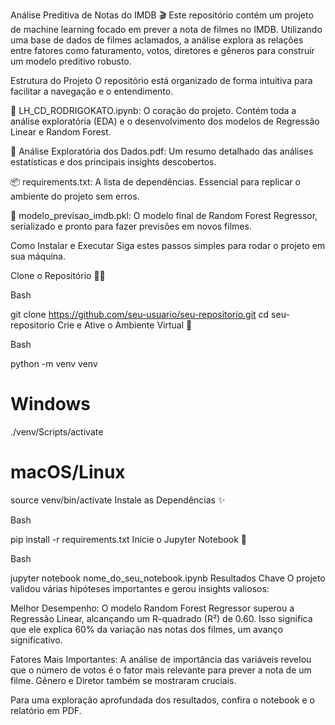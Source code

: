 
Análise Preditiva de Notas do IMDB 🎬
Este repositório contém um projeto de machine learning focado em prever a nota de filmes no IMDB. Utilizando uma base de dados de filmes aclamados, a análise explora as relações entre fatores como faturamento, votos, diretores e gêneros para construir um modelo preditivo robusto.

Estrutura do Projeto
O repositório está organizado de forma intuitiva para facilitar a navegação e o entendimento.

📁 LH_CD_RODRIGOKATO.ipynb: O coração do projeto. Contém toda a análise exploratória (EDA) e o desenvolvimento dos modelos de Regressão Linear e Random Forest.

📄 Análise Exploratória dos Dados.pdf: Um resumo detalhado das análises estatísticas e dos principais insights descobertos.

📦 requirements.txt: A lista de dependências. Essencial para replicar o ambiente do projeto sem erros.

💾 modelo_previsao_imdb.pkl: O modelo final de Random Forest Regressor, serializado e pronto para fazer previsões em novos filmes.

Como Instalar e Executar
Siga estes passos simples para rodar o projeto em sua máquina.

Clone o Repositório 👩‍💻

Bash

git clone https://github.com/seu-usuario/seu-repositorio.git
cd seu-repositorio
Crie e Ative o Ambiente Virtual 🐍

Bash

python -m venv venv
# Windows
./venv/Scripts/activate
# macOS/Linux
source venv/bin/activate
Instale as Dependências ✨

Bash

pip install -r requirements.txt
Inicie o Jupyter Notebook 🚀

Bash

jupyter notebook nome_do_seu_notebook.ipynb
Resultados Chave
O projeto validou várias hipóteses importantes e gerou insights valiosos:

Melhor Desempenho: O modelo Random Forest Regressor superou a Regressão Linear, alcançando um R-quadrado (R²) de 0.60. Isso significa que ele explica 60% da variação nas notas dos filmes, um avanço significativo.

Fatores Mais Importantes: A análise de importância das variáveis revelou que o número de votos é o fator mais relevante para prever a nota de um filme. Gênero e Diretor também se mostraram cruciais.

Para uma exploração aprofundada dos resultados, confira o notebook e o relatório em PDF.
